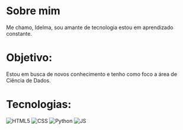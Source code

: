 # Sobre mim

Me chamo,  Idelma,  sou amante de tecnologia  estou em aprendizado constante.



# Objetivo:
Estou em busca de novos conhecimento e tenho como foco a área de Ciência de Dados.



# Tecnologias:

![HTML5](https://img.shields.io/badge/HTML5-000?style=for-the-badge&logo=html5)
![CSS](https://img.shields.io/badge/css-000?style=for-the-badge&logo=CSS3)
![Python](https://img.shields.io/badge/PYTHON-000?style=for-the-badge&logo=python&logoColor=)
![JS](https://img.shields.io/badge/JAVASCRIPT-000?style=for-the-badge&logo=Javascript&)
